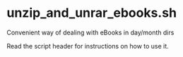 # unzip_and_unrar_ebooks.sh
Convenient way of dealing with eBooks in day/month dirs

Read the script header for instructions on how to use it.
